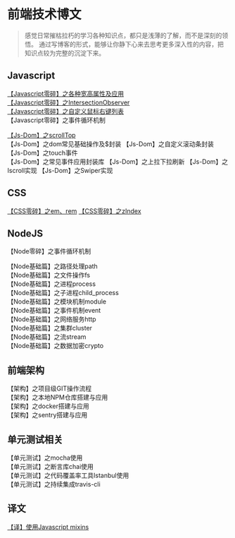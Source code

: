 # 前端技术博文
> 感觉日常摧枯拉朽的学习各种知识点，都只是浅薄的了解，而不是深刻的领悟。
> 通过写博客的形式，能够让你静下心来去思考更多深入性的内容，把知识点较为完整的沉淀下来。

## Javascript
[【Javascript零碎】之各种宽高属性及应用](https://github.com/kekobin/blog/issues/1)   
[【Javascript零碎】之IntersectionObserver](https://github.com/kekobin/blog/issues/2)   
[【Javascript零碎】之自定义鼠标右键列表](https://github.com/kekobin/blog/issues/5)     
【Javascript零碎】之事件循环机制   

[【Js-Dom】之scrollTop](https://github.com/kekobin/blog/issues/7)   
【Js-Dom】之dom常见基础操作及$封装
【Js-Dom】之自定义滚动条封装   
【Js-Dom】之touch事件      
【Js-Dom】之常见事件应用封装库 
【Js-Dom】之上拉下拉刷新 
【Js-Dom】之Iscroll实现 
【Js-Dom】之Swiper实现 

## CSS
[【CSS零碎】之em、rem](https://github.com/kekobin/blog/issues/4)
[【CSS零碎】之zIndex](https://github.com/kekobin/blog/issues/6)   

## NodeJS     
【Node零碎】之事件循环机制   

【Node基础篇】之路径处理path   
【Node基础篇】之文件操作fs   
【Node基础篇】之进程process   
【Node基础篇】之子进程child_process   
【Node基础篇】之模块机制module      
【Node基础篇】之事件机制event   
【Node基础篇】之网络服务http   
【Node基础篇】之集群cluster   
【Node基础篇】之流stream    
【Node基础篇】之数据加密crypto     

## 前端架构
【架构】之项目级GIT操作流程   
【架构】之本地NPM仓库搭建与应用   
【架构】之docker搭建与应用     
【架构】之sentry搭建与应用    

## 单元测试相关   
【单元测试】之mocha使用   
【单元测试】之断言库chai使用   
【单元测试】之代码覆盖率工具Istanbul使用      
【单元测试】之持续集成travis-cli   


## 译文
[【译】使用Javascript mixins](https://github.com/kekobin/blog/issues/3)
